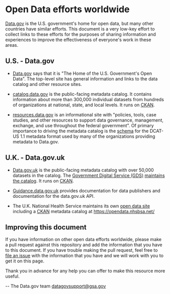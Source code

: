 # Open Data efforts worldwide

[Data.gov](https://data.gov) is the U.S. government's home for open data, but
many other countries have similar efforts. This document is a very low-key
effort to collect links to these efforts for the purposes of sharing
information and experiences to improve the effectiveness of everyone's work in
these areas.

## U.S. - Data.gov

- [Data.gov](https://data.gov) says that it is "The Home of the U.S.
  Government's Open Data". The top-level site has general information and
  links to the data catalog and other resource sites.

- [catalog.data.gov](https://catalog.data.gov) is the public-facing metadata
  catalog. It contains information about more than 300,000 individual datasets
  from hundreds of organizations at national, state, and local levels. It runs on
  [CKAN](https://ckan.org/).


- [resources.data.gov](https://resources.data.gov) is an informational site
  with "policies, tools, case studies, and other resources to support data
  governance, management, exchange, and use throughout the federal
  government". Of primary importance to driving the metadata catalog is the
  [schema](https://resources.data.gov/resources/dcat-us/) for the DCAT-US 1.1
  metadata format used by many of the organizations providing metadata to
  Data.gov.

## U.K. - Data.gov.uk

- [Data.gov.uk](https://www.data.gov.uk) is the public-facing metadata catalog
  with over 50,000 datasets in the catalog. The [Government Digital Service
  (GDS)](https://www.gov.uk/government/organisations/government-digital-service)
  [maintains the catalog](https://www.data.gov.uk/support). It runs on
  [CKAN](https://ckan.org/).

- [Guidance.data.gov.uk](https://guidance.data.gov.uk/) provides documentation
  for data publishers and documentation for the data.gov.uk API.

- The U.K. National Health Service maintains its own [open data
  site](https://www.nhsbsa.nhs.uk/access-our-data-products/open-data-portal-odp)
  including a [CKAN](https://ckan.org) metadata catalog at
  <https://opendata.nhsbsa.net/>

## Improving this document

If you have information on other open data efforts worldwide, please make a
pull request against this repository and add the information that you have to
this document. If you have trouble making the pull request, feel free to [file
an issue](https://github.com/GSA/data.gov/issues/new) with the information
that you have and we will work with you to get it on this page.

Thank you in advance for any help you can offer to make this resource more
useful.

-- The Data.gov team [datagovsupport@gsa.gov](mailto:datagovsupport@gsa.gov)
